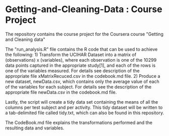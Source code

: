 Getting-and-Cleaning-Data : Course Project
=========================

The repository contains the course project for the Coursera course "Getting and Cleaning data"

The "run_analysis.R" file contains the R code that can be used to achieve the following: 1) Transform the UCIHAR Dataset into a matrix of (observations) x (variables), where each observation is one of the 10299 data points captured in the appropriate study[1], and each of the rows is one of the variables measured. For details see description of the appropriate file xMatrixRecuced.csv in the codebook.md file. 2) Produce a new dataset, newData.csv, which contains only the average value of each of the variables for each subject. For details see the description of the appropriate file newData.csv in the codebook.md file.

Lastly, the script will create a tidy data set containing the means of all the columns per test subject and per activity. This tidy dataset will be written to a tab-delimited file called tidy.txt, which can also be found in this repository.

The CodeBook.md file explains the transformations performed and the resulting data and variables.


